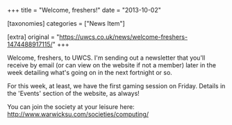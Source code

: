+++
title = "Welcome, freshers!"
date = "2013-10-02"

[taxonomies]
categories = ["News Item"]

[extra]
original = "https://uwcs.co.uk/news/welcome-freshers-1474488917115/"
+++

Welcome, freshers, to UWCS. I'm sending out a newsletter that you'll receive by email (or can view on the website if not a member) later in the week detailing what's going on in the next fortnight or so.

For this week, at least, we have the first gaming session on Friday. Details in the 'Events' section of the website, as always\!

You can join the society at your leisure here: <http://www.warwicksu.com/societies/computing/>

